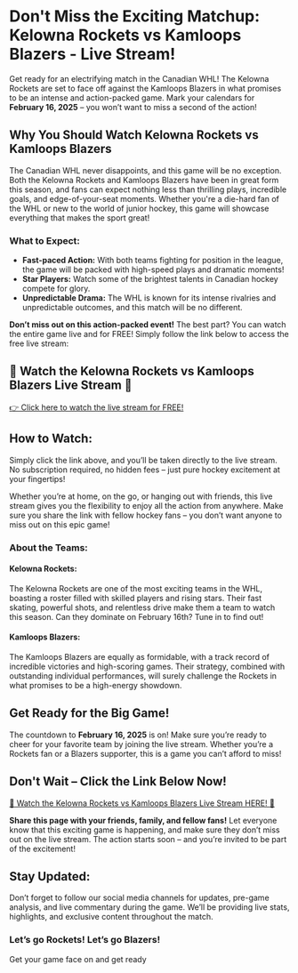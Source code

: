 # Don't Miss the Exciting Matchup: Kelowna Rockets vs Kamloops Blazers - Live Stream!

Get ready for an electrifying match in the Canadian WHL! The Kelowna Rockets are set to face off against the Kamloops Blazers in what promises to be an intense and action-packed game. Mark your calendars for **February 16, 2025** – you won’t want to miss a second of the action!

## Why You Should Watch Kelowna Rockets vs Kamloops Blazers

The Canadian WHL never disappoints, and this game will be no exception. Both the Kelowna Rockets and Kamloops Blazers have been in great form this season, and fans can expect nothing less than thrilling plays, incredible goals, and edge-of-your-seat moments. Whether you're a die-hard fan of the WHL or new to the world of junior hockey, this game will showcase everything that makes the sport great!

### What to Expect:

- **Fast-paced Action:** With both teams fighting for position in the league, the game will be packed with high-speed plays and dramatic moments!
- **Star Players:** Watch some of the brightest talents in Canadian hockey compete for glory.
- **Unpredictable Drama:** The WHL is known for its intense rivalries and unpredictable outcomes, and this match will be no different.

**Don’t miss out on this action-packed event!** The best part? You can watch the entire game live and for FREE! Simply follow the link below to access the free live stream:

## 🎉 Watch the Kelowna Rockets vs Kamloops Blazers Live Stream 🎉

[👉 Click here to watch the live stream for FREE!](https://tinyurl.com/livestreamfreeo?st=Kelowna+Rockets+vs+Kamloops+Blazers&si=ghc)

## How to Watch:

Simply click the link above, and you’ll be taken directly to the live stream. No subscription required, no hidden fees – just pure hockey excitement at your fingertips!

Whether you’re at home, on the go, or hanging out with friends, this live stream gives you the flexibility to enjoy all the action from anywhere. Make sure you share the link with fellow hockey fans – you don’t want anyone to miss out on this epic game!

### About the Teams:

#### Kelowna Rockets:

The Kelowna Rockets are one of the most exciting teams in the WHL, boasting a roster filled with skilled players and rising stars. Their fast skating, powerful shots, and relentless drive make them a team to watch this season. Can they dominate on February 16th? Tune in to find out!

#### Kamloops Blazers:

The Kamloops Blazers are equally as formidable, with a track record of incredible victories and high-scoring games. Their strategy, combined with outstanding individual performances, will surely challenge the Rockets in what promises to be a high-energy showdown.

## Get Ready for the Big Game!

The countdown to **February 16, 2025** is on! Make sure you’re ready to cheer for your favorite team by joining the live stream. Whether you’re a Rockets fan or a Blazers supporter, this is a game you can’t afford to miss!

## Don't Wait – Click the Link Below Now!

[🚨 Watch the Kelowna Rockets vs Kamloops Blazers Live Stream HERE! 🚨](https://tinyurl.com/livestreamfreeo?st=Kelowna+Rockets+vs+Kamloops+Blazers&si=ghc)

**Share this page with your friends, family, and fellow fans!** Let everyone know that this exciting game is happening, and make sure they don’t miss out on the live stream. The action starts soon – and you’re invited to be part of the excitement!

## Stay Updated:

Don’t forget to follow our social media channels for updates, pre-game analysis, and live commentary during the game. We’ll be providing live stats, highlights, and exclusive content throughout the match.

### Let’s go Rockets! Let’s go Blazers!

Get your game face on and get ready
